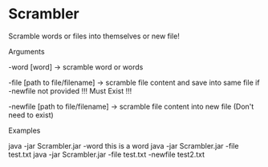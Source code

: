 # Scrambler
Scramble words or files into themselves or new file!

Arguments

-word [word] -> scramble word or words

-file [path to file/filename] -> scramble file content and save into same file if -newfile not provided !!! Must Exist !!!

-newfile [path to file/filename] -> scramble file content into new file (Don't need to exist)

Examples

java -jar Scrambler.jar -word this is a word
java -jar Scrambler.jar -file test.txt
java -jar Scrambler.jar -file test.txt -newfile test2.txt
